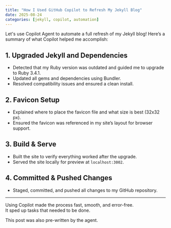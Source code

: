 ```yaml
---
title: "How I Used GitHub Copilot to Refresh My Jekyll Blog"
date: 2025-08-24
categories: [jekyll, copilot, automation]
---
```


Let's use Copilot Agent to automate a full refresh of my Jekyll blog! Here’s a summary of what Copilot helped me accomplish:

## 1. Upgraded Jekyll and Dependencies
- Detected that my Ruby version was outdated and guided me to upgrade to Ruby 3.4.1.
- Updated all gems and dependencies using Bundler.
- Resolved compatibility issues and ensured a clean install.

## 2. Favicon Setup
- Explained where to place the favicon file and what size is best (32x32 px).
- Ensured the favicon was referenced in my site’s layout for browser support.

## 3. Build & Serve
- Built the site to verify everything worked after the upgrade.
- Served the site locally for preview at `localhost:3002`.

## 4. Committed & Pushed Changes
- Staged, committed, and pushed all changes to my GitHub repository.

---

Using Copilot made the process fast, smooth, and error-free.  
It sped up tasks that needed to be done.

This post was also pre-written by the agent.
